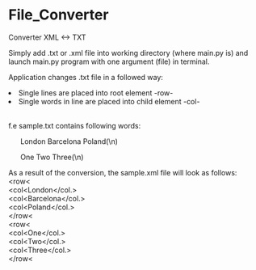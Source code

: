 # File_Converter
Converter XML &lt;-> TXT 

Simply add .txt or .xml file into working directory (where main.py is) and launch main.py program with one argument (file) in terminal.

Application changes .txt file in a followed way:
<li> Single lines are placed into root element -row- </li>
<li> Single words in line are placed into child element -col- </li></br>

f.e sample.txt contains following words:
<ul>London Barcelona Poland(\n)</ul>
<ul>One Two Three(\n)</ul>

As a result of the conversion, the sample.xml file will look as follows:</br>
  <row<</br>
    <col<London</col.></br>
    <col<Barcelona</col.></br>
    <col<Poland</col.></br>
  </row<</br>
  <row<</br>
    <col<One</col.></br>
    <col<Two</col.></br>
    <col<Three</col.></br>
  </row<</br>


